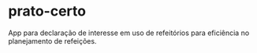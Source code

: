 # prato-certo
App para declaração de interesse em uso de refeitórios para eficiência no planejamento de refeições.
